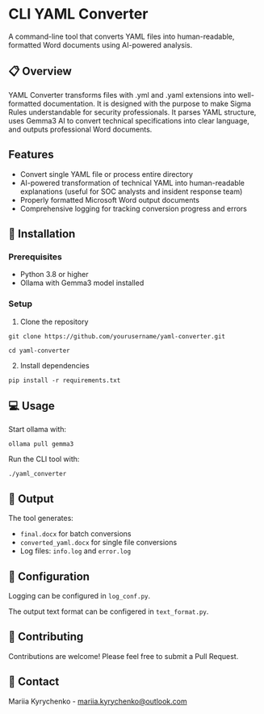 # CLI YAML Converter
A command-line tool that converts YAML files into human-readable, formatted Word documents using AI-powered analysis.

## 📋 Overview
YAML Converter transforms files with .yml and .yaml extensions into well-formatted documentation. It is designed with the purpose to make Sigma Rules understandable for security professionals. It parses YAML structure, uses Gemma3 AI to convert technical specifications into clear language, and outputs professional Word documents. 

## Features

- Convert single YAML file or process entire directory
- AI-powered transformation of technical YAML into human-readable explanations (useful for SOC analysts and insident response team)
- Properly formatted Microsoft Word output documents
- Comprehensive logging for tracking conversion progress and errors

## 🚀 Installation

### Prerequisites

- Python 3.8 or higher
- Ollama with Gemma3 model installed

### Setup
1. Clone the repository
```
git clone https://github.com/yourusername/yaml-converter.git
```
```
cd yaml-converter
```
2. Install dependencies
```
pip install -r requirements.txt
```
## 💻 Usage

Start ollama with:
```
ollama pull gemma3
```
Run the CLI tool with:
```
./yaml_converter
```

## 📄 Output

The tool generates:
- `final.docx` for batch conversions
- `converted_yaml.docx` for single file conversions
- Log files: `info.log` and `error.log`

## 🔧 Configuration

Logging can be configured in `log_conf.py`.

The output text format can be configered in `text_format.py`.

## 🤝 Contributing

Contributions are welcome! Please feel free to submit a Pull Request.

## 💌 Contact

Mariia Kyrychenko - mariia.kyrychenko@outlook.com